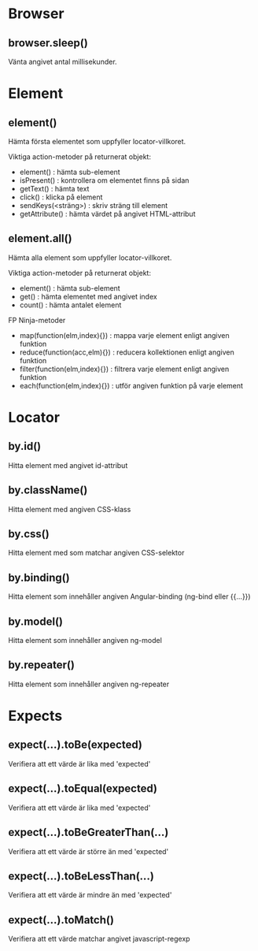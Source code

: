 Browser
=======
## browser.sleep(<millisec>)
Vänta angivet antal millisekunder.

Element
=======
## element(<locator>)
Hämta första elementet som uppfyller locator-villkoret.

Viktiga action-metoder på returnerat objekt:

- element(<locator>) : hämta sub-element
- isPresent() : kontrollera om elementet finns på sidan
- getText() : hämta text
- click() : klicka på element
- sendKeys(<sträng>) : skriv sträng till element
- getAttribute(<attributnamn>) : hämta värdet på angivet HTML-attribut

## element.all(<locator>)
Hämta alla element som uppfyller locator-villkoret.

Viktiga action-metoder på returnerat objekt:

- element(<locator>) : hämta sub-element
- get(<index>) : hämta elementet med angivet index
- count() : hämta antalet element

FP Ninja-metoder

- map(function(elm,index){}) : mappa varje element enligt angiven funktion
- reduce(function(acc,elm){}) : reducera kollektionen enligt angiven funktion
- filter(function(elm,index){}) : filtrera varje element enligt angiven funktion
- each(function(elm,index){}) : utför angiven funktion på varje element

Locator
=======
## by.id(<id>)
Hitta element med angivet id-attribut

## by.className(<class name>)
Hitta element med angiven CSS-klass

## by.css(<CSS selector>)
Hitta element med som matchar angiven CSS-selektor

## by.binding(<binding>)
Hitta element som innehåller angiven Angular-binding (ng-bind eller {{...}})

## by.model(<ng-model>)
Hitta element som innehåller angiven ng-model

## by.repeater(<repeater>)
Hitta element som innehåller angiven ng-repeater

Expects
=======
## expect(...).toBe(expected)
Verifiera att ett värde är lika med 'expected'

## expect(...).toEqual(expected)
Verifiera att ett värde är lika med 'expected'

## expect(...).toBeGreaterThan(...)
Verifiera att ett värde är större än med 'expected'

## expect(...).toBeLessThan(...)
Verifiera att ett värde är mindre än med 'expected'

## expect(...).toMatch(<regexp>)
Verifiera att ett värde matchar angivet javascript-regexp

